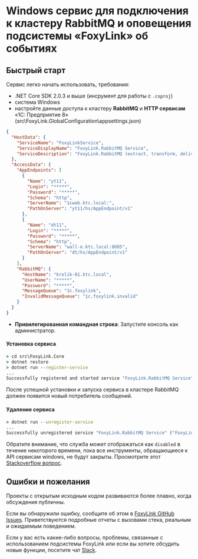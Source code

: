 # Windows сервис для подключения к кластеру RabbitMQ и оповещения подсистемы «FoxyLink» об событиях 

## Быстрый старт

Сервис легко начать использовать, требования:
* .NET Core SDK 2.0.3 и выше (инсрумент для работы с `.csproj`)
* система Windows
* настройте данные доступа к кластеру **RabbitMQ** и **HTTP сервисам** «1С: Предприятие 8» (src\FoxyLink.GlobalConfiguration\appsettings.json)
```json
{
  "HostData": {
    "ServiceName": "FoxyLinkService",
    "ServiceDisplayName": "FoxyLink.RabbitMQ Service",
    "ServiceDescription": "FoxyLink.RabbitMQ (extract, transform, deliver messages to the «1C:Enterprise 8» consumers)"
  },
  "AccessData": {
    "AppEndpoints": [
      {
        "Name": "yt11",
        "Login": "*****",
        "Password": "*****",
        "Schema": "http",
        "ServerName": "1cweb.ktc.local:",
        "PathOnServer": "yt11/hs/AppEndpoint/v1"
      },
      {
        "Name": "dt11",
        "Login": "*****",
        "Password": "*****",
        "Schema": "http",
        "ServerName": "wall-e.ktc.local:8085",
        "PathOnServer": "dt/hs/AppEndpoint/v1"
      }
    ],
    "RabbitMQ": {
      "HostName": "krolik-01.ktc.local",
      "UserName": "*****",
      "Password": "*****",
      "MessageQueue": "1c.foxylink",
      "InvalidMessageQueue": "1c.foxylink.invalid"
    }
  }
}
```
* **Привилегированная командная строка**: Запустите консоль как администратор.

#### Установка сервиса

```cmd
> cd src\FoxyLink.Core
> dotnet restore
> dotnet run --register-service
...
Successfully registered and started service "FoxyLink.RabbitMQ Service" ("FoxyLink.RabbitMQ (extract, transform, deliver messages to the «1C:Enterprise 8» consumers)")
```

После успешной установки и запуска сервиса в кластере RabbitMQ должен появится новый потребитель сообщений.

#### Удаление сервиса

```cmd
> dotnet run --unregister-service
...
Successfully unregistered service "FoxyLink.RabbitMQ Service" ("FoxyLink.RabbitMQ (extract, transform, deliver messages to the «1C:Enterprise 8» consumers)")
```
Обратите внимание, что служба может отображаться как `disabled` в течение некоторого времени, пока все инструменты, обращающиеся к API сервисам windows, не будут закрыты.
Просмотрите этот [Stackoverflow вопрос](http://stackoverflow.com/questions/20561990/how-to-solve-the-specified-service-has-been-marked-for-deletion-error).

## Ошибки и пожелания

Проекты с открытым исходным кодом развиваются более плавно, когда обсуждения публичны.

Если вы обнаружили ошибку, сообщите об этом в [FoxyLink GitHub Issues](https://github.com/pbazeliuk/FoxyLink/issues?state=open). Приветствуются подробные отчеты с вызовами стека, реальным и ожидаемым поведением.

Если у вас есть какие-либо вопросы, проблемы, связанные с использованием подсистемы FoxyLink или если вы хотите обсудить новые функции, посетите чат [Slack](https://foxylinkio.herokuapp.com/).
